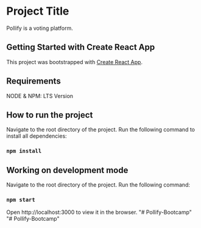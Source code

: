 # Project Title

Pollify is a voting platform.

## Getting Started with Create React App

This project was bootstrapped with [Create React App](https://github.com/facebook/create-react-app).

## Requirements

NODE & NPM: LTS Version

## How to run the project

Navigate to the root directory of the project.
Run the following command to install all dependencies:

### `npm install`

## Working on development mode

Navigate to the root directory of the project.
Run the following command:

### `npm start`

Open http://localhost:3000 to view it in the browser.
"# Pollify-Bootcamp" 
"# Pollify-Bootcamp" 
